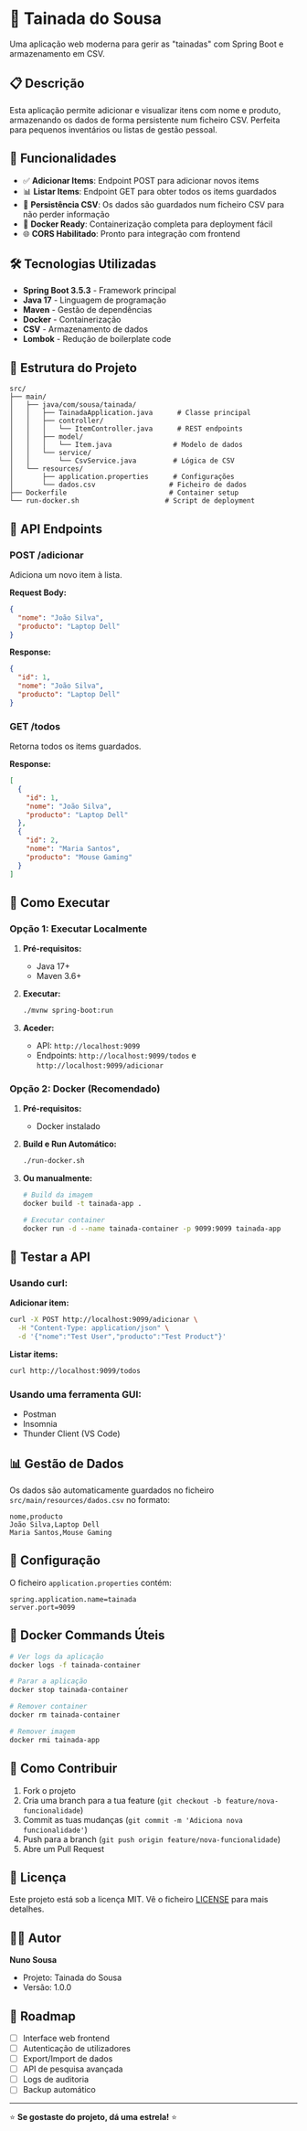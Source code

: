 # 🎯 Tainada do Sousa

Uma aplicação web moderna para gerir as "tainadas" com Spring Boot e armazenamento em CSV.

## 📋 Descrição

Esta aplicação permite adicionar e visualizar itens com nome e produto, armazenando os dados de forma persistente num ficheiro CSV. Perfeita para pequenos inventários ou listas de gestão pessoal.

## 🚀 Funcionalidades

- ✅ **Adicionar Items**: Endpoint POST para adicionar novos items
- 📊 **Listar Items**: Endpoint GET para obter todos os items guardados
- 💾 **Persistência CSV**: Os dados são guardados num ficheiro CSV para não perder informação
- 🐳 **Docker Ready**: Containerização completa para deployment fácil
- 🌐 **CORS Habilitado**: Pronto para integração com frontend

## 🛠️ Tecnologias Utilizadas

- **Spring Boot 3.5.3** - Framework principal
- **Java 17** - Linguagem de programação
- **Maven** - Gestão de dependências
- **Docker** - Containerização
- **CSV** - Armazenamento de dados
- **Lombok** - Redução de boilerplate code

## 📂 Estrutura do Projeto

```
src/
├── main/
│   ├── java/com/sousa/tainada/
│   │   ├── TainadaApplication.java      # Classe principal
│   │   ├── controller/
│   │   │   └── ItemController.java      # REST endpoints
│   │   ├── model/
│   │   │   └── Item.java               # Modelo de dados
│   │   └── service/
│   │       └── CsvService.java         # Lógica de CSV
│   └── resources/
│       ├── application.properties      # Configurações
│       └── dados.csv                  # Ficheiro de dados
├── Dockerfile                         # Container setup
└── run-docker.sh                     # Script de deployment
```

## 🔌 API Endpoints

### POST /adicionar
Adiciona um novo item à lista.

**Request Body:**
```json
{
  "nome": "João Silva",
  "producto": "Laptop Dell"
}
```

**Response:**
```json
{
  "id": 1,
  "nome": "João Silva",
  "producto": "Laptop Dell"
}
```

### GET /todos
Retorna todos os items guardados.

**Response:**
```json
[
  {
    "id": 1,
    "nome": "João Silva",
    "producto": "Laptop Dell"
  },
  {
    "id": 2,
    "nome": "Maria Santos",
    "producto": "Mouse Gaming"
  }
]
```

## 🚀 Como Executar

### Opção 1: Executar Localmente

1. **Pré-requisitos:**
   - Java 17+
   - Maven 3.6+

2. **Executar:**
   ```bash
   ./mvnw spring-boot:run
   ```

3. **Aceder:**
   - API: `http://localhost:9099`
   - Endpoints: `http://localhost:9099/todos` e `http://localhost:9099/adicionar`

### Opção 2: Docker (Recomendado)

1. **Pré-requisitos:**
   - Docker instalado

2. **Build e Run Automático:**
   ```bash
   ./run-docker.sh
   ```

3. **Ou manualmente:**
   ```bash
   # Build da imagem
   docker build -t tainada-app .
   
   # Executar container
   docker run -d --name tainada-container -p 9099:9099 tainada-app
   ```

## 🧪 Testar a API

### Usando curl:

**Adicionar item:**
```bash
curl -X POST http://localhost:9099/adicionar \
  -H "Content-Type: application/json" \
  -d '{"nome":"Test User","producto":"Test Product"}'
```

**Listar items:**
```bash
curl http://localhost:9099/todos
```

### Usando uma ferramenta GUI:
- Postman
- Insomnia
- Thunder Client (VS Code)

## 📊 Gestão de Dados

Os dados são automaticamente guardados no ficheiro `src/main/resources/dados.csv` no formato:
```csv
nome,producto
João Silva,Laptop Dell
Maria Santos,Mouse Gaming
```

## 🔧 Configuração

O ficheiro `application.properties` contém:
```properties
spring.application.name=tainada
server.port=9099
```

## 🐳 Docker Commands Úteis

```bash
# Ver logs da aplicação
docker logs -f tainada-container

# Parar a aplicação
docker stop tainada-container

# Remover container
docker rm tainada-container

# Remover imagem
docker rmi tainada-app
```

## 🤝 Como Contribuir

1. Fork o projeto
2. Cria uma branch para a tua feature (`git checkout -b feature/nova-funcionalidade`)
3. Commit as tuas mudanças (`git commit -m 'Adiciona nova funcionalidade'`)
4. Push para a branch (`git push origin feature/nova-funcionalidade`)
5. Abre um Pull Request

## 📝 Licença

Este projeto está sob a licença MIT. Vê o ficheiro [LICENSE](LICENSE) para mais detalhes.

## 👨‍💻 Autor

**Nuno Sousa**
- Projeto: Tainada do Sousa
- Versão: 1.0.0

## 🎯 Roadmap

- [ ] Interface web frontend
- [ ] Autenticação de utilizadores
- [ ] Export/Import de dados
- [ ] API de pesquisa avançada
- [ ] Logs de auditoria
- [ ] Backup automático

---

⭐ **Se gostaste do projeto, dá uma estrela!** ⭐
